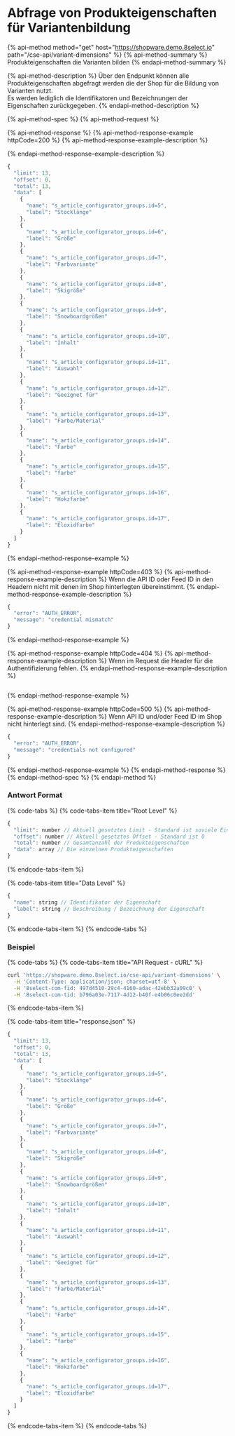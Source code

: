 # Abfrage von Produkteigenschaften für Variantenbildung

{% api-method method="get" host="https://shopware.demo.8select.io" path="/cse-api/variant-dimensions" %}
{% api-method-summary %}
Produkteigenschaften die Varianten bilden
{% endapi-method-summary %}

{% api-method-description %}
Über den Endpunkt können alle Produkteigenschaften abgefragt werden die der Shop für die Bildung von Varianten nutzt.  
Es werden lediglich die Identifikatoren und Bezeichnungen der Eigenschaften zurückgegeben.
{% endapi-method-description %}

{% api-method-spec %}
{% api-method-request %}

{% api-method-response %}
{% api-method-response-example httpCode=200 %}
{% api-method-response-example-description %}

{% endapi-method-response-example-description %}

```javascript
{
  "limit": 13,
  "offset": 0,
  "total": 13,
  "data": [
    {
      "name": "s_article_configurator_groups.id=5",
      "label": "Stocklänge"
    },
    {
      "name": "s_article_configurator_groups.id=6",
      "label": "Größe"
    },
    {
      "name": "s_article_configurator_groups.id=7",
      "label": "Farbvariante"
    },
    {
      "name": "s_article_configurator_groups.id=8",
      "label": "Skigröße"
    },
    {
      "name": "s_article_configurator_groups.id=9",
      "label": "Snowboardgrößen"
    },
    {
      "name": "s_article_configurator_groups.id=10",
      "label": "Inhalt"
    },
    {
      "name": "s_article_configurator_groups.id=11",
      "label": "Auswahl"
    },
    {
      "name": "s_article_configurator_groups.id=12",
      "label": "Geeignet für"
    },
    {
      "name": "s_article_configurator_groups.id=13",
      "label": "Farbe/Material"
    },
    {
      "name": "s_article_configurator_groups.id=14",
      "label": "Farbe"
    },
    {
      "name": "s_article_configurator_groups.id=15",
      "label": "farbe"
    },
    {
      "name": "s_article_configurator_groups.id=16",
      "label": "Hokzfarbe"
    },
    {
      "name": "s_article_configurator_groups.id=17",
      "label": "Eloxidfarbe"
    }
  ]
}
```
{% endapi-method-response-example %}

{% api-method-response-example httpCode=403 %}
{% api-method-response-example-description %}
Wenn die API ID oder Feed ID in den Headern nicht mit denen im Shop hinterlegten übereinstimmt.
{% endapi-method-response-example-description %}

```javascript
{
  "error": "AUTH_ERROR",
  "message": "credential mismatch"
}
```
{% endapi-method-response-example %}

{% api-method-response-example httpCode=404 %}
{% api-method-response-example-description %}
Wenn im Request die Header für die Authentifizierung fehlen.
{% endapi-method-response-example-description %}

```

```
{% endapi-method-response-example %}

{% api-method-response-example httpCode=500 %}
{% api-method-response-example-description %}
Wenn API ID und/oder Feed ID im Shop nicht hinterlegt sind.
{% endapi-method-response-example-description %}

```javascript
{
  "error": "AUTH_ERROR",
  "message": "credentials not configured"
}
```
{% endapi-method-response-example %}
{% endapi-method-response %}
{% endapi-method-spec %}
{% endapi-method %}

### Antwort Format

{% code-tabs %}
{% code-tabs-item title="Root Level" %}
```javascript
{  
  "limit": number // Aktuell gesetztes Limit - Standard ist soviele Einträge wie vorhanden sind
  "offset": number // Aktuell gesetztes Offset - Standard ist 0
  "total": number // Gesamtanzahl der Produkteigenschaften
  "data": array // Die einzelnen Produkteigenschaften
}
```
{% endcode-tabs-item %}

{% code-tabs-item title="Data Level" %}
```javascript
{
  "name": string // Identifikator der Eigenschaft
  "label": string // Beschreibung / Bezeichnung der Eigenschaft
}
```
{% endcode-tabs-item %}
{% endcode-tabs %}

### Beispiel

{% code-tabs %}
{% code-tabs-item title="API Request - cURL" %}
```bash
curl 'https://shopware.demo.8select.io/cse-api/variant-dimensions' \
  -H 'Content-Type: application/json; charset=utf-8' \
  -H '8select-com-fid: 497d4510-29c4-4160-adac-42ebb32a09c0' \
  -H '8select-com-tid: b796a03e-7117-4d12-b40f-e4b06c0ee2dd'
```
{% endcode-tabs-item %}

{% code-tabs-item title="response.json" %}
```javascript
{
  "limit": 13,
  "offset": 0,
  "total": 13,
  "data": [
    {
      "name": "s_article_configurator_groups.id=5",
      "label": "Stocklänge"
    },
    {
      "name": "s_article_configurator_groups.id=6",
      "label": "Größe"
    },
    {
      "name": "s_article_configurator_groups.id=7",
      "label": "Farbvariante"
    },
    {
      "name": "s_article_configurator_groups.id=8",
      "label": "Skigröße"
    },
    {
      "name": "s_article_configurator_groups.id=9",
      "label": "Snowboardgrößen"
    },
    {
      "name": "s_article_configurator_groups.id=10",
      "label": "Inhalt"
    },
    {
      "name": "s_article_configurator_groups.id=11",
      "label": "Auswahl"
    },
    {
      "name": "s_article_configurator_groups.id=12",
      "label": "Geeignet für"
    },
    {
      "name": "s_article_configurator_groups.id=13",
      "label": "Farbe/Material"
    },
    {
      "name": "s_article_configurator_groups.id=14",
      "label": "Farbe"
    },
    {
      "name": "s_article_configurator_groups.id=15",
      "label": "farbe"
    },
    {
      "name": "s_article_configurator_groups.id=16",
      "label": "Hokzfarbe"
    },
    {
      "name": "s_article_configurator_groups.id=17",
      "label": "Eloxidfarbe"
    }
  ]
}
```
{% endcode-tabs-item %}
{% endcode-tabs %}



